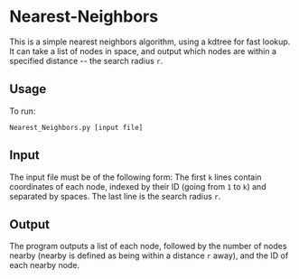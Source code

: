# Nearest-Neighbors

This is a simple nearest neighbors algorithm, using a kdtree for fast lookup. It can take a list of nodes in space, and output which nodes are within a specified distance -- the search radius `r`.

## Usage
To run:

```
Nearest_Neighbors.py [input file]
```

## Input

The input file must be of the following form: The first `k` lines contain coordinates of each node, indexed by their ID (going from `1` to `k`) and separated by spaces. The last line is the search radius `r`.

## Output

The program outputs a list of each node, followed by the number of nodes nearby (nearby is defined as being within a distance `r` away), and the ID of each nearby node.

